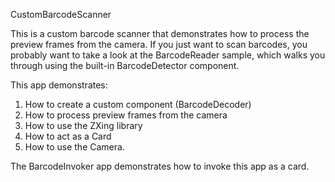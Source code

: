 CustomBarcodeScanner

This is a custom barcode scanner that demonstrates how to process the preview frames from the camera. If you just want to scan barcodes, you probably want to take a look at the BarcodeReader sample, which walks you through using the built-in BarcodeDetector component.

This app demonstrates:
1) How to create a custom component (BarcodeDecoder)
2) How to process preview frames from the camera
3) How to use the ZXing library
4) How to act as a Card
5) How to use the Camera.

The BarcodeInvoker app demonstrates how to invoke this app as a card.
